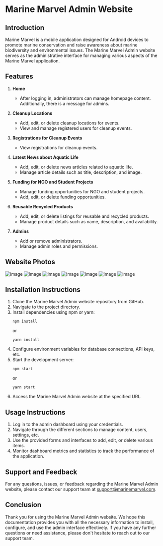 # Marine Marvel Admin Website



## Introduction
Marine Marvel is a mobile application designed for Android devices to promote marine conservation and raise awareness about marine biodiversity and environmental issues. The Marine Marvel Admin website serves as the administrative interface for managing various aspects of the Marine Marvel application.

## Features

  
1. **Home**
   - After logging in, administrators can manage homepage content. Additionally, there is a message for admins.
2. **Cleanup Locations**
   - Add, edit, or delete cleanup locations for events.
   - View and manage registered users for cleanup events.

3. **Registrations for Cleanup Events**
   - View registrations for cleanup events.
   

4. **Latest News about Aquatic Life**
   - Add, edit, or delete news articles related to aquatic life.
   - Manage article details such as title, description, and image.

5. **Funding for NGO and Student Projects**
   - Manage funding opportunities for NGO and student projects.
   - Add, edit, or delete funding opportunities.
   
6. **Reusable Recycled Products**
   - Add, edit, or delete listings for reusable and recycled products.
   - Manage product details such as name, description, and availability.

7. **Admins**
   - Add or remove administrators.
   - Manage admin roles and permissions.


## Website Photos  

 ![image](https://github.com/VINAYAK-N-MAGAJIKONDI/Marine-Marvel-Admin-Control/assets/122464897/5f0db937-e6db-409f-8cf4-763a267d92a5)
 ![image](https://github.com/VINAYAK-N-MAGAJIKONDI/Marine-Marvel-Admin-Control/assets/122464897/ef200d99-1928-4930-8673-8c76fc1b0e61)
 ![image](https://github.com/VINAYAK-N-MAGAJIKONDI/Marine-Marvel-Admin-Control/assets/122464897/aaaa56bf-9cab-46c1-9a77-f97c8f233a9d)
 ![image](https://github.com/VINAYAK-N-MAGAJIKONDI/Marine-Marvel-Admin-Control/assets/122464897/7b5b03a0-4083-46c7-bb8b-8d65773edf78)
![image](https://github.com/VINAYAK-N-MAGAJIKONDI/Marine-Marvel-Admin-Control/assets/122464897/6eed94d2-d5b0-4297-96fc-420738b8b80b)
![image](https://github.com/VINAYAK-N-MAGAJIKONDI/Marine-Marvel-Admin-Control/assets/122464897/93a94b59-2e07-479d-ab7b-b1e631a4f426)
![image](https://github.com/VINAYAK-N-MAGAJIKONDI/Marine-Marvel-Admin-Control/assets/122464897/ad2d5fb0-c156-4364-bc9f-afbe88d8e61f)









## Installation Instructions
1. Clone the Marine Marvel Admin website repository from GitHub.
2. Navigate to the project directory.
3. Install dependencies using npm or yarn:
   ```
   npm install
   ```
   or
   ```
   yarn install
   ```
4. Configure environment variables for database connections, API keys, etc.
5. Start the development server:
   ```
   npm start
   ```
   or
   ```
   yarn start
   ```
6. Access the Marine Marvel Admin website at the specified URL.

## Usage Instructions
1. Log in to the admin dashboard using your credentials.
2. Navigate through the different sections to manage content, users, settings, etc.
3. Use the provided forms and interfaces to add, edit, or delete various items.
4. Monitor dashboard metrics and statistics to track the performance of the application.

## Support and Feedback
For any questions, issues, or feedback regarding the Marine Marvel Admin website, please contact our support team at [support@marinemarvel.com](mailto:support@marinemarvel.com).

## Conclusion
Thank you for using the Marine Marvel Admin website. We hope this documentation provides you with all the necessary information to install, configure, and use the admin interface effectively. If you have any further questions or need assistance, please don't hesitate to reach out to our support team.
